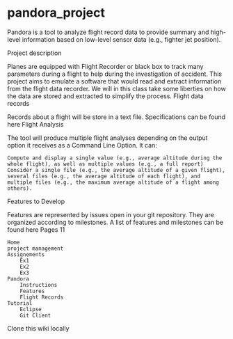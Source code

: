 # pandora_project

Pandora is a tool to analyze flight record data to provide summary and high-level information based on low-level sensor data (e.g., fighter jet position).

Project description

Planes are equipped with Flight Recorder or black box to track many parameters during a flight to help during the investigation of accident. This project aims to emulate a software that would read and extract information from the flight data recorder. We will in this class take some liberties on how the data are stored and extracted to simplify the process.
Flight data records

Records about a flight will be store in a text file. Specifications can be found here
Flight Analysis

The tool will produce multiple flight analyses depending on the output option it receives as a Command Line Option. It can:

    Compute and display a single value (e.g., average altitude during the whole flight), as well as multiple values (e.g., a full report)
    Consider a single file (e.g., the average altitude of a given flight), several files (e.g., the average altitude of each flight), and multiple files (e.g., the maximum average altitude of a flight among others).

Features to Develop

Features are represented by issues open in your git repository. They are organized according to milestones. A list of features and milestones can be found here
Pages 11

    Home
    project management
    Assignements
        Ex1
        Ex2
        Ex3
    Pandora
        Instructions
        Features
        Flight Records
    Tutorial
        Eclipse
        Git Client

Clone this wiki locally

